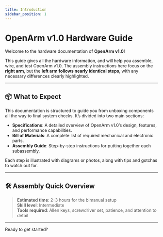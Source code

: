 ```yaml
---
title: Introduction
sidebar_position: 1
---
```


# OpenArm v1.0 Hardware Guide

Welcome to the hardware documentation of **OpenArm v1.0**!

This guide gives all the hardware information, and   will help you assemble, wire, and test OpenArm v1.0. The assembly instructions here focus on the **right arm**, but the **left arm follows nearly identical steps**, with any necessary differences clearly highlighted.

---

## 📦 What to Expect

This documentation is structured to guide you from unboxing components all the way to final system checks. It’s divided into two main sections:

- **Specifications**: A detailed overview of OpenArm v1.0’s design, features, and performance capabilities.
- **Bill of Materials**: A complete list of required mechanical and electronic parts.
- **Assembly Guide**: Step-by-step instructions for putting together each subassembly.

Each step is illustrated with diagrams or photos, along with tips and gotchas to watch out for.

---

## 🛠️ Assembly Quick Overview

> **Estimated time**: 2–3 hours for the bimanual setup   
> **Skill level**: Intermediate  
> **Tools required**: Allen keys, screwdriver set, patience, and attention to detail

---

Ready to get started?
